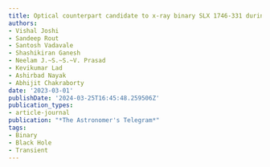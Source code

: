 ```yaml
---
title: Optical counterpart candidate to x-ray binary SLX 1746-331 during ongoing outburst.
authors:
- Vishal Joshi
- Sandeep Rout
- Santosh Vadavale
- Shashikiran Ganesh
- Neelam J.~S.~S.~V. Prasad
- Kevikumar Lad
- Ashirbad Nayak
- Abhijit Chakraborty
date: '2023-03-01'
publishDate: '2024-03-25T16:45:48.259506Z'
publication_types:
- article-journal
publication: "*The Astronomer's Telegram*"
tags:
- Binary
- Black Hole
- Transient
---
```

